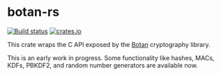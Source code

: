 # botan-rs

[![Build status](https://travis-ci.org/randombit/botan-rs.svg?branch=master)](https://travis-ci.org/randombit/botan-rs)
[![crates.io](https://img.shields.io/crates/v/botan.svg)](https://crates.io/crates/botan)

This crate wraps the C API exposed by the
[Botan](https://botan.randombit.net/) cryptography library.

This is an early work in progress. Some functionality like hashes,
MACs, KDFs, PBKDF2, and random number generators are available now.
